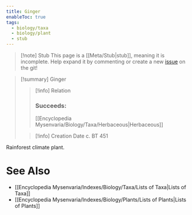 ```yaml
---
title: Ginger
enableToc: true
tags:
  - biology/taxa
  - biology/plant
  - stub
---
```


> [!note] Stub
> This page is a [[Meta/Stub|stub]], meaning it is incomplete. Help expand it by commenting or create a new [issue](https://github.com/RagtimeGal/quartz--encyclopedia-mysenvaria/issues/new/choose) on the git!


> [!summary] Ginger
> > [!info] Relation
> > ### Succeeds:
> > [[Encyclopedia Mysenvaria/Biology/Taxa/Herbaceous|Herbaceous]]
>
> > [!info] Creation Date
> > c. BT 451

Rainforest climate plant.

# See Also
- [[Encyclopedia Mysenvaria/Indexes/Biology/Taxa/Lists of Taxa|Lists of Taxa]]
- [[Encyclopedia Mysenvaria/Indexes/Biology/Plants/Lists of Plants|Lists of Plants]]
